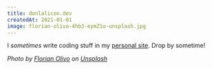 ```yaml
---
title: donlalicon.dev
createdAt: 2021-01-01
image: florian-olivo-4hbJ-eymZ1o-unsplash.jpg
---
```

I *sometimes* write coding stuff in my [personal site](https://donlalicon.dev). Drop by sometime!

*Photo by <a href="https://unsplash.com/@florianolv?utm_source=unsplash&utm_medium=referral&utm_content=creditCopyText">Florian Olivo</a> on <a href="https://unsplash.com/s/photos/coding?utm_source=unsplash&utm_medium=referral&utm_content=creditCopyText">Unsplash</a>*
  
